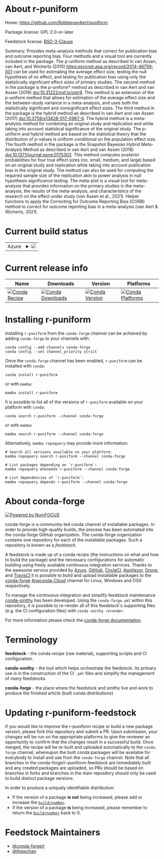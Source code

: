 About r-puniform
================

Home: https://github.com/RobbievanAert/puniform

Package license: GPL-2.0-or-later

Feedstock license: [BSD-3-Clause](https://github.com/conda-forge/r-puniform-feedstock/blob/main/LICENSE.txt)

Summary: Provides meta-analysis methods that correct for publication bias and outcome reporting bias. Four methods and a visual tool are currently included in the package. The p-uniform method as described in van Assen, van Aert, and Wicherts (2015) <https:psycnet.apa.org/record/2014-48759-001> can be used for estimating the average effect size, testing the null hypothesis of no effect, and testing for publication bias using only the statistically significant effect sizes of primary studies. The second method in the package is the p-uniform* method as described in van Aert and van Assen (2019) <doi:10.31222/osf.io/zqjr9>. This method is an extension of the p-uniform method that allows for estimation of the average effect size and the between-study variance in a meta-analysis, and uses both the statistically significant and nonsignificant effect sizes. The third method in the package is the hybrid method as described in van Aert and van Assen (2017) <doi:10.3758/s13428-017-0967-6>. The hybrid method is a meta-analysis method for combining an original study and replication and while taking into account statistical significance of the  original study. The p-uniform and hybrid method are based on the statistical theory that the distribution of p-values is uniform conditional on the population effect size. The fourth method in the package is the Snapshot Bayesian Hybrid Meta-Analysis Method as described in van Aert and van Assen (2018) <doi:10.1371/journal.pone.0175302>. This method computes posterior probabilities for four true effect sizes (no, small, medium, and large) based on an original study and replication while taking into account publication bias in the original study. The method can also be used for computing the required sample size of the replication akin to power analysis in null hypothesis significance testing. The meta-plot is a visual tool for meta-analysis that provides information on the primary studies in the meta-analysis, the results of the meta-analysis, and characteristics of the research on the effect under study (van Assen et al., 2021). Helper functions to apply the Correcting for Outcome Reporting Bias (CORB) method to correct for outcome reporting bias in a meta-analysis (van Aert & Wicherts, 2021).

Current build status
====================


<table>
    
  <tr>
    <td>Azure</td>
    <td>
      <details>
        <summary>
          <a href="https://dev.azure.com/conda-forge/feedstock-builds/_build/latest?definitionId=17317&branchName=main">
            <img src="https://dev.azure.com/conda-forge/feedstock-builds/_apis/build/status/r-puniform-feedstock?branchName=main">
          </a>
        </summary>
        <table>
          <thead><tr><th>Variant</th><th>Status</th></tr></thead>
          <tbody><tr>
              <td>linux_64_r_base4.1</td>
              <td>
                <a href="https://dev.azure.com/conda-forge/feedstock-builds/_build/latest?definitionId=17317&branchName=main">
                  <img src="https://dev.azure.com/conda-forge/feedstock-builds/_apis/build/status/r-puniform-feedstock?branchName=main&jobName=linux&configuration=linux_64_r_base4.1" alt="variant">
                </a>
              </td>
            </tr><tr>
              <td>linux_64_r_base4.2</td>
              <td>
                <a href="https://dev.azure.com/conda-forge/feedstock-builds/_build/latest?definitionId=17317&branchName=main">
                  <img src="https://dev.azure.com/conda-forge/feedstock-builds/_apis/build/status/r-puniform-feedstock?branchName=main&jobName=linux&configuration=linux_64_r_base4.2" alt="variant">
                </a>
              </td>
            </tr><tr>
              <td>osx_64_r_base4.1</td>
              <td>
                <a href="https://dev.azure.com/conda-forge/feedstock-builds/_build/latest?definitionId=17317&branchName=main">
                  <img src="https://dev.azure.com/conda-forge/feedstock-builds/_apis/build/status/r-puniform-feedstock?branchName=main&jobName=osx&configuration=osx_64_r_base4.1" alt="variant">
                </a>
              </td>
            </tr><tr>
              <td>osx_64_r_base4.2</td>
              <td>
                <a href="https://dev.azure.com/conda-forge/feedstock-builds/_build/latest?definitionId=17317&branchName=main">
                  <img src="https://dev.azure.com/conda-forge/feedstock-builds/_apis/build/status/r-puniform-feedstock?branchName=main&jobName=osx&configuration=osx_64_r_base4.2" alt="variant">
                </a>
              </td>
            </tr><tr>
              <td>win_64</td>
              <td>
                <a href="https://dev.azure.com/conda-forge/feedstock-builds/_build/latest?definitionId=17317&branchName=main">
                  <img src="https://dev.azure.com/conda-forge/feedstock-builds/_apis/build/status/r-puniform-feedstock?branchName=main&jobName=win&configuration=win_64_" alt="variant">
                </a>
              </td>
            </tr>
          </tbody>
        </table>
      </details>
    </td>
  </tr>
</table>

Current release info
====================

| Name | Downloads | Version | Platforms |
| --- | --- | --- | --- |
| [![Conda Recipe](https://img.shields.io/badge/recipe-r--puniform-green.svg)](https://anaconda.org/conda-forge/r-puniform) | [![Conda Downloads](https://img.shields.io/conda/dn/conda-forge/r-puniform.svg)](https://anaconda.org/conda-forge/r-puniform) | [![Conda Version](https://img.shields.io/conda/vn/conda-forge/r-puniform.svg)](https://anaconda.org/conda-forge/r-puniform) | [![Conda Platforms](https://img.shields.io/conda/pn/conda-forge/r-puniform.svg)](https://anaconda.org/conda-forge/r-puniform) |

Installing r-puniform
=====================

Installing `r-puniform` from the `conda-forge` channel can be achieved by adding `conda-forge` to your channels with:

```
conda config --add channels conda-forge
conda config --set channel_priority strict
```

Once the `conda-forge` channel has been enabled, `r-puniform` can be installed with `conda`:

```
conda install r-puniform
```

or with `mamba`:

```
mamba install r-puniform
```

It is possible to list all of the versions of `r-puniform` available on your platform with `conda`:

```
conda search r-puniform --channel conda-forge
```

or with `mamba`:

```
mamba search r-puniform --channel conda-forge
```

Alternatively, `mamba repoquery` may provide more information:

```
# Search all versions available on your platform:
mamba repoquery search r-puniform --channel conda-forge

# List packages depending on `r-puniform`:
mamba repoquery whoneeds r-puniform --channel conda-forge

# List dependencies of `r-puniform`:
mamba repoquery depends r-puniform --channel conda-forge
```


About conda-forge
=================

[![Powered by
NumFOCUS](https://img.shields.io/badge/powered%20by-NumFOCUS-orange.svg?style=flat&colorA=E1523D&colorB=007D8A)](https://numfocus.org)

conda-forge is a community-led conda channel of installable packages.
In order to provide high-quality builds, the process has been automated into the
conda-forge GitHub organization. The conda-forge organization contains one repository
for each of the installable packages. Such a repository is known as a *feedstock*.

A feedstock is made up of a conda recipe (the instructions on what and how to build
the package) and the necessary configurations for automatic building using freely
available continuous integration services. Thanks to the awesome service provided by
[Azure](https://azure.microsoft.com/en-us/services/devops/), [GitHub](https://github.com/),
[CircleCI](https://circleci.com/), [AppVeyor](https://www.appveyor.com/),
[Drone](https://cloud.drone.io/welcome), and [TravisCI](https://travis-ci.com/)
it is possible to build and upload installable packages to the
[conda-forge](https://anaconda.org/conda-forge) [Anaconda-Cloud](https://anaconda.org/)
channel for Linux, Windows and OSX respectively.

To manage the continuous integration and simplify feedstock maintenance
[conda-smithy](https://github.com/conda-forge/conda-smithy) has been developed.
Using the ``conda-forge.yml`` within this repository, it is possible to re-render all of
this feedstock's supporting files (e.g. the CI configuration files) with ``conda smithy rerender``.

For more information please check the [conda-forge documentation](https://conda-forge.org/docs/).

Terminology
===========

**feedstock** - the conda recipe (raw material), supporting scripts and CI configuration.

**conda-smithy** - the tool which helps orchestrate the feedstock.
                   Its primary use is in the construction of the CI ``.yml`` files
                   and simplify the management of *many* feedstocks.

**conda-forge** - the place where the feedstock and smithy live and work to
                  produce the finished article (built conda distributions)


Updating r-puniform-feedstock
=============================

If you would like to improve the r-puniform recipe or build a new
package version, please fork this repository and submit a PR. Upon submission,
your changes will be run on the appropriate platforms to give the reviewer an
opportunity to confirm that the changes result in a successful build. Once
merged, the recipe will be re-built and uploaded automatically to the
`conda-forge` channel, whereupon the built conda packages will be available for
everybody to install and use from the `conda-forge` channel.
Note that all branches in the conda-forge/r-puniform-feedstock are
immediately built and any created packages are uploaded, so PRs should be based
on branches in forks and branches in the main repository should only be used to
build distinct package versions.

In order to produce a uniquely identifiable distribution:
 * If the version of a package **is not** being increased, please add or increase
   the [``build/number``](https://docs.conda.io/projects/conda-build/en/latest/resources/define-metadata.html#build-number-and-string).
 * If the version of a package **is** being increased, please remember to return
   the [``build/number``](https://docs.conda.io/projects/conda-build/en/latest/resources/define-metadata.html#build-number-and-string)
   back to 0.

Feedstock Maintainers
=====================

* [@conda-forge/r](https://github.com/conda-forge/r/)
* [@thewchan](https://github.com/thewchan/)

